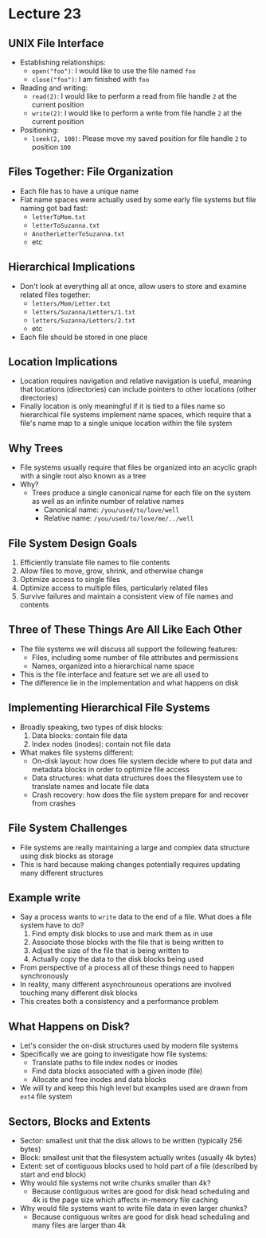 # Lecture 23

## UNIX File Interface

- Establishing relationships:
    * `open("foo")`: I would like to use the file named `foo`
    * `close("foo")`: I am finished with `foo`
- Reading and writing:
    * `read(2)`: I would like to perform a read from file handle `2` at the current position
    * `write(2)`: I would like to perform a write from file handle `2` at the current position
- Positioning:
    * `lseek(2, 100)`: Please move my saved position for file handle `2` to position `100`

## Files Together: File Organization

- Each file has to have a unique name
- Flat name spaces were actually used by some early file systems but file naming got bad fast:
    * `letterToMom.txt`
    * `letterToSuzanna.txt`
    * `AnotherLetterToSuzanna.txt`
    * etc

## Hierarchical Implications

- Don't look at everything all at once, allow users to store and examine related files together:
    * `letters/Mom/Letter.txt`
    * `letters/Suzanna/Letters/1.txt`
    * `letters/Suzanna/Letters/2.txt`
    * etc
- Each file should be stored in one place

## Location Implications

- Location requires navigation and relative navigation is useful, meaning that locations (directories) can include pointers to other locations (other directories)
- Finally location is only meaningful if it is tied to a files name so hierarchical file systems implement name spaces, which require that a file's name map to a single unique location within the file system

## Why Trees

- File systems usually require that files be organized into an acyclic graph with a single root also known as a tree
- Why?
    * Trees produce a single canonical name for each file on the system as well as an infinite number of relative names
        + Canonical name: `/you/used/to/love/well`
        + Relative name: `/you/used/to/love/me/../well`

## File System Design Goals

1. Efficiently translate file names to file contents
2. Allow files to move, grow, shrink, and otherwise change
3. Optimize access to single files
4. Optimize access to multiple files, particularly related files
5. Survive failures and maintain a consistent view of file names and contents

## Three of These Things Are All Like Each Other

- The file systems we will discuss all support the following features:
    * Files, including some number of file attributes and permissions
    * Names, organized into a hierarchical name space
- This is the file interface and feature set we are all used to
- The difference lie in the implementation and what happens on disk

## Implementing Hierarchical File Systems

- Broadly speaking, two types of disk blocks:
    1. Data blocks: contain file data
    2. Index nodes (inodes): contain not file data
- What makes file systems different:
    * On-disk layout: how does file system decide where to put data and metadata blocks in order to optimize file access
    * Data structures: what data structures does the filesystem use to translate names and locate file data
    * Crash recovery: how does the file system prepare for and recover from crashes

## File System Challenges

- File systems are really maintaining a large and complex data structure using disk blocks as storage
- This is hard because making changes potentially requires updating many different structures

## Example write

- Say a process wants to `write` data to the end of a file. What does a file system have to do?
    1. Find empty disk blocks to use and mark them as in use
    2. Associate those blocks with the file that is being written to
    3. Adjust the size of the file that is being written to
    4. Actually copy the data to the disk blocks being used
- From perspective of a process all of these things need to happen synchronously
- In reality, many different asynchrounous operations are involved touching many different disk blocks
- This creates both a consistency and a performance problem

## What Happens on Disk?

- Let's consider the on-disk structures used by modern file systems
- Specifically we are going to investigate how file systems:
    * Translate paths to file index nodes or inodes
    * Find data blocks associated with a given inode (file)
    * Allocate and free inodes and data blocks
- We will ty and keep this high level but examples used are drawn from `ext4` file system

## Sectors, Blocks and Extents

- Sector: smallest unit that the disk allows to be written (typically 256 bytes)
- Block: smallest unit that the filesystem actually writes (usually 4k bytes)
- Extent: set of contiguous blocks used to hold part of a file (described by start and end block)
- Why would file systems not write chunks smaller than 4k?
    * Because contiguous writes are good for disk head scheduling and 4k is the page size which affects in-memory file caching
- Why would file systems want to write file data in even larger chunks?
    * Because contiguous writes are good for disk head scheduling and many files are larger than 4k
